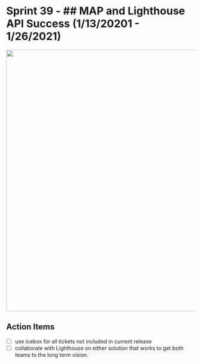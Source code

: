 
# Sprint 39 - ## MAP and Lighthouse API Success (1/13/20201 - 1/26/2021)

<img src="https://lh4.googleusercontent.com/l7DaC5qCWi1NOOUl7Gu-X9WMZuYIU6sjsIZzs9L4c_QBtC6D3BNcWvSYI9sFpPL_2oV6-qRXhabPQzbLFIpRdOyhy_abeAmE4iMMCV0-3wmfUF7V8xPjOioO7RqeG06NtsxRwJEi" width="700">

## Action Items
 - [ ] use icebox for all tickets not included in current release
 - [ ] collaborate with Lighthouse on either solution that works to get both teams to the long term vision.
